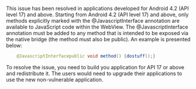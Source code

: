This issue has been resolved in applications developed for Android 4.2 (API level 17) and above. Starting from Android 4.2 (API level 17) and above, only methods explicitly marked with the @JavascriptInterface annotation are available to JavaScript code within the WebView. The @JavascriptInterface annotation must be added to any method that is intended to be exposed via the native bridge (the method must also be public). An example is presented below:
```java
    @JavascriptInterfacepublic void method() {dostuff();}
```
To resolve the issue, you need to build you application for API 17 or above and redistribute it. The users would need to upgrade their applications to use the new non-vulnerable application.